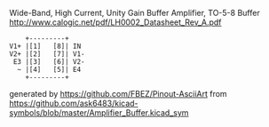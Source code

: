 Wide-Band, High Current, Unity Gain Buffer Amplifier, TO-5-8
Buffer
http://www.calogic.net/pdf/LH0002_Datasheet_Rev_A.pdf


	    +---------+
	V1+ |[1]   [8]| IN
	V2+ |[2]   [7]| V1-
	 E3 |[3]   [6]| V2-
	  ~ |[4]   [5]| E4
	    +---------+


generated by https://github.com/FBEZ/Pinout-AsciiArt from https://github.com/ask6483/kicad-symbols/blob/master/Amplifier_Buffer.kicad_sym